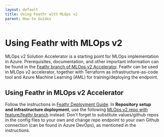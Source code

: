 ```yaml
---
layout: default
title: Using Feathr with MLOps v2
parent: How-to Guides
---
```


# Using Feathr with MLOps v2

MLOps v2 Solution Accelerator is a starting point for MLOps implementation in Azure. Prerequisites, documentation, and other important information can be found in the [Feathr branch of MLOps v2 Accelerator](https://github.com/Azure/mlops-v2/tree/feature/feathr). Feathr can be used in MLOps v2 accelerator, together with Terraform as infrastructure-as-code tool and Azure Machine Learning (AML) for training/deploying the endpoint.

## Using Feathr in MLOps v2 Accelerator

Follow the instructions in [Feathr Deployment Guide](https://github.com/Azure/mlops-v2/blob/feature/feathr/documentation/deployguides/deployguide_fs_ado.md). In **Repository setup and infrastructure deployment**, use the following [MLOps v2 repo with feature/feathr branch](https://github.com/Azure/mlops-v2/tree/feature/feathr) instead. Don't forget to substitute values/github repos in the config files to your own and change repo endpoint to your own Github connection (can be found in Azure DevOps), as mentioned in the instructions.
